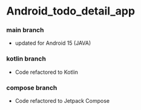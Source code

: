 # Android_todo_detail_app
### main branch
* updated for Android 15 (JAVA)
### kotlin branch
* Code refactored to Kotlin
### compose branch
* Code refactored to Jetpack Compose
